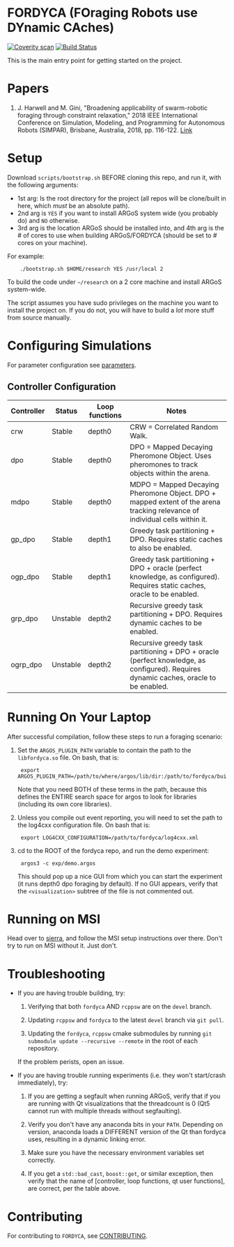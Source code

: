 # FORDYCA (FOraging Robots use DYnamic CAches)

[![Coverity scan](https://scan.coverity.com/projects/15212/badge.svg)](https://scan.coverity.com/projects/15212/badge.svg)
[![Build Status](https://travis-ci.org/swarm-robotics/fordyca.svg?branch=devel)](https://travis-ci.org/swarm-robotics/fordyca.svg?branch=devel)

This is the main entry point for getting started on the project.

# Papers

1. J. Harwell and M. Gini, "Broadening applicability of swarm-robotic foraging
   through constraint relaxation," 2018 IEEE International Conference on
   Simulation, Modeling, and Programming for Autonomous Robots (SIMPAR), Brisbane,
   Australia, 2018, pp. 116-122.
   [Link](http://ieeexplore.ieee.org/stamp/stamp.jsp?tp=&arnumber=8376280&isnumber=8376259)

# Setup

Download `scripts/bootstrap.sh` BEFORE cloning this repo, and run it, with the
following arguments:

- 1st arg: Is the root directory for the project (all repos will be clone/built in
  here, which *must* be an absolute path).
- 2nd arg is `YES` if you want to install ARGoS system wide (you probably do)
  and `NO` otherwise.
- 3rd arg is the location ARGoS should be installed into, and 4th arg is the \#
  of cores to use when building ARGoS/FORDYCA (should be set to \# cores on your
  machine).

For example:

        ./bootstrap.sh $HOME/research YES /usr/local 2

To build the code under `~/research` on a 2 core machine and install ARGoS
system-wide.

The script assumes you have sudo privileges on the machine you want to install
the project on. If you do not, you will have to build a *lot* more stuff from
source manually.

# Configuring Simulations

For parameter configuration see
[parameters](https://github.com/swarm-robotics/fordyca/tree/devel/docs/parameters.md).

## Controller Configuration


| Controller | Status   | Loop functions | Notes                                                                                                                                |
|------------|----------|----------------|--------------------------------------------------------------------------------------------------------------------------------------|
| crw        | Stable   | depth0         | CRW = Correlated Random Walk.                                                                                                        |
| dpo        | Stable   | depth0         | DPO = Mapped Decaying Pheromone Object. Uses pheromones to track objects within the arena.                                           |
| mdpo       | Stable   | depth0         | MDPO = Mapped Decaying Pheromone Object. DPO + mapped extent of the arena tracking relevance of individual cells within it.          |
| gp\_dpo    | Stable   | depth1         | Greedy task partitioning + DPO. Requires static caches to also be enabled.                                                           |
| ogp\_dpo   | Stable   | depth1         | Greedy task partitioning + DPO + oracle (perfect knowledge, as configured). Requires static caches, oracle to be enabled.            |
| grp\_dpo   | Unstable | depth2         | Recursive greedy task partitioning + DPO. Requires dynamic caches to be enabled.                                                     |
| ogrp_dpo   | Unstable | depth2         | Recursive greedy task partitioning + DPO + oracle (perfect knowledge, as configured). Requires dynamic caches, oracle to be enabled. |

# Running On Your Laptop

After successful compilation, follow these steps to run a foraging scenario:

1. Set the `ARGOS_PLUGIN_PATH` variable to contain the path to the
   `libfordyca.so` file. On bash, that is:

        export ARGOS_PLUGIN_PATH=/path/to/where/argos/lib/dir:/path/to/fordyca/build/lib

   Note that you need BOTH of these terms in the path, because this defines the
   ENTIRE search space for argos to look for libraries (including its own core
   libraries).

2. Unless you compile out event reporting, you will need to set the path to the
   log4cxx configuration file. On bash that is:

        export LOG4CXX_CONFIGURATION=/path/to/fordyca/log4cxx.xml

3. cd to the ROOT of the fordyca repo, and run the demo experiment:

        argos3 -c exp/demo.argos

   This should pop up a nice GUI from which you can start the experiment (it
   runs depth0 dpo foraging by default). If no GUI appears, verify that the
   `<visualization>` subtree of the file is not commented out.

# Running on MSI

Head over to
[sierra](https://github.com/swarm-robotics/sierra/tree/devel/docs/README.md),
and follow the MSI setup instructions over there. Don't try to run on MSI
without it. Just don't.

# Troubleshooting

- If you are having trouble building, try:

  1. Verifying that both `fordyca` AND `rcppsw` are on the `devel` branch.

  2. Updating `rcppsw` and `fordyca` to the latest `devel` branch via `git
     pull`.

  2. Updating the `fordyca`, `rcppsw` cmake submodules by running `git submodule
     update --recursive --remote` in the root of each repository.


  If the problem perists, open an issue.

- If you are having trouble running experiments (i.e. they won't start/crash
  immediately), try:

  1. If you are getting a segfault when running ARGoS, verify that if you are
     running with Qt visualizations that the threadcount is 0 (Qt5 cannot run
     with multiple threads without segfaulting).

  2. Verify you don't have any anaconda bits in your `PATH`. Depending on
     version, anaconda loads a DIFFERENT version of the Qt than fordyca uses,
     resulting in a dynamic linking error.

  3. Make sure you have the necessary environment variables set correctly.

  4. If you get a `std::bad_cast`, `boost::get`, or similar exception, then
     verify that the name of [controller, loop functions, qt user functions],
     are correct, per the table above.

# Contributing

For contributing to `FORDYCA`, see
[CONTRIBUTING](https://github.com/swarm-robotics/rcppsw/tree/devel/docs/CONTRIBUTING.md).
